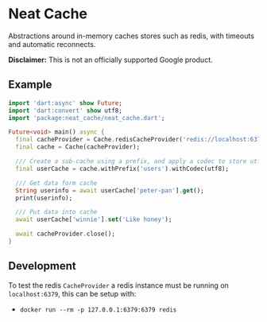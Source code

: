 Neat Cache
==========

Abstractions around in-memory caches stores such as redis, with timeouts and
automatic reconnects.

**Disclaimer:** This is not an officially supported Google product.

## Example

```dart
import 'dart:async' show Future;
import 'dart:convert' show utf8;
import 'package:neat_cache/neat_cache.dart';

Future<void> main() async {
  final cacheProvider = Cache.redisCacheProvider('redis://localhost:6379');
  final cache = Cache(cacheProvider);

  /// Create a sub-cache using a prefix, and apply a codec to store utf8
  final userCache = cache.withPrefix('users').withCodec(utf8);

  /// Get data form cache
  String userinfo = await userCache['peter-pan'].get();
  print(userinfo);

  /// Put data into cache
  await userCache['winnie'].set('Like honey');

  await cacheProvider.close();
}
```


## Development
To test the redis `CacheProvider` a redis instance must be running on
`localhost:6379`, this can be setup with:

 * `docker run --rm -p 127.0.0.1:6379:6379 redis`
